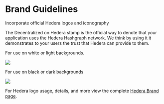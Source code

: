 # Brand Guidelines

Incorporate official Hedera logos and iconography

The Decentralized on Hedera stamp is the official way to denote that your application uses the Hedera Hashgraph network. We think by using it it demonstrates to your users the trust that Hedera can provide to them.

For use on white or light backgrounds.

![](../.gitbook/assets/built-on-hedera\_%20black.png)

For use on black or dark backgrounds

![](../.gitbook/assets/built-on-hedera\_white\_background.png)

For Hedera logo usage, details, and more view the complete [Hedera Brand page](https://hedera.com/brand).
